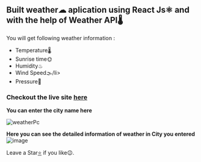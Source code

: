 <div><h2>Built weather☁ aplication using React Js⚛️ and with the help of Weather API🌡</h2></div>
You will get following weather information :
<ul>
  <li>Temperature🌡</li>
  <li>Sunrise time🌞</li>
  <li>Humidity♨</li>
  <li>Wind Speed🌫/li>
  <li>Pressure🎇</li>
</ul>



<h3>Checkout the live site <a href="https://react-weather-app-moresahil7.netlify.app/">here</a></h3>

<strong>You can enter the city name here</strong>

![weatherPc](https://user-images.githubusercontent.com/82169025/129676098-03f4122d-5c4a-40f5-b6e3-9679f0ae3c06.gif)

<strong>Here you can see the detailed information of weather in City you entered</strong>
![image](https://user-images.githubusercontent.com/82169025/128465422-93d30f87-2cef-485a-909b-5825d0edc04a.png)





Leave a Star<a href="https://github.com/moresahil7/React_Weather_App">⭐</a> if you like😉.
